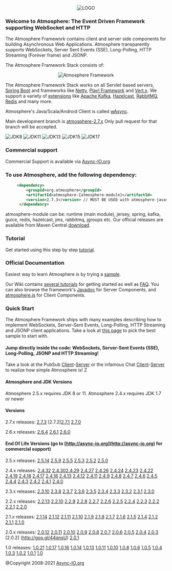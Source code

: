<p align="center">
<img src="http://atmosphere.github.io/atmosphere/images/atmosphere.png" alt="LOGO"/>
</p>

### Welcome to Atmosphere: The Event Driven Framework supporting WebSocket and HTTP

The Atmosphere Framework contains client and server side components for building Asynchronous Web Applications. Atmosphere transparently supports WebSockets, Server Sent Events (SSE), Long-Polling, HTTP Streaming (Forever frame) and JSONP.

The Atmosphere Framework Stack consists of: 

<p align="center">
  <img src="http://atmosphere.github.io/atmosphere/images/stack.png"Atmosphere Framework Stack alt="Atmosphere Framework"/>
</p>

The Atmosphere Framework Stack works on all Servlet based servers, [Spring Boot](https://projects.spring.io/spring-boot/) and frameworks like [Netty](http://atmosphere.github.io/nettosphere/), [Play! Framework](http://atmosphere.github.io/atmosphere-play/) and [Vert.x](https://github.com/Atmosphere/atmosphere-vertx). We support a variety of [extensions](https://github.com/Atmosphere/atmosphere-extensions/tree/extensions-2.4.x) like [Apache Kafka](https://github.com/Atmosphere/atmosphere-extensions/tree/master/kafka/modules), [Hazelcast](https://github.com/Atmosphere/atmosphere-extensions/tree/master/hazelcast/modules), [RabbitMQ](https://github.com/Atmosphere/atmosphere-extensions/tree/master/rabbitmq/modules), [Redis](https://github.com/Atmosphere/atmosphere-extensions/tree/master/redis/modules) and many more.

Atmosphere's Java/Scala/Android Client is called [wAsync](https://github.com/Atmosphere/wasync).

Main development branch is [atmosphere-2.7.x](https://github.com/Atmosphere/atmosphere/tree/atmosphere-2.7.x) Only pull request for that branch will be accepted.

![JDK8](https://github.com/Atmosphere/atmosphere/workflows/JDK8/badge.svg) ![JDK11](https://github.com/Atmosphere/atmosphere/workflows/JDK11/badge.svg) ![JDK13](https://github.com/Atmosphere/atmosphere/workflows/JDK13/badge.svg) ![JDK15](https://github.com/Atmosphere/atmosphere/workflows/JDK15/badge.svg) ![JDK17](https://github.com/Atmosphere/atmosphere/workflows/JDK17/badge.svg)


### Commercial support
Commercial Support is available via [Async-IO.org](http://async-io.org) 

### To use Atmosphere, add the following dependency:
```xml
     <dependency>
         <groupId>org.atmosphere</groupId>
         <artifactId>atmosphere-{atmosphere-module}</artifactId>
         <version>2.7.3</version> // MUST BE USED with atmosphere-javascript 3.1.0
      </dependency>
```
      
atmosphere-module can be: runtime (main module), jersey, spring, kafka, guice, redis, hazelcast, jms, rabbitmq, jgroups etc. Our official releases are available from Maven Central [download](http://search.maven.org/#search|ga|1|atmosphere).

### Tutorial
Get started using this step by step [tutorial](http://async-io.org/tutorial.html).

### Official Documentation
Easiest way to learn Atmosphere is by trying a [sample](https://github.com/Atmosphere/atmosphere-samples/). 

Our Wiki contains [several tutorials](https://github.com/Atmosphere/atmosphere/wiki) for getting started as well as [FAQ](https://github.com/Atmosphere/atmosphere/wiki/Frequently-Asked-Questions). You can also browse the framework's [Javadoc](http://atmosphere.github.io/atmosphere/apidocs/) for Server Components, and [atmosphere.js](https://github.com/Atmosphere/atmosphere/wiki/atmosphere.js-API) for Client Components.

### Quick Start

The Atmosphere Framework ships with many examples describing how to implement WebSockets, Server-Sent Events, Long-Polling, HTTP Streaming and JSONP client applications. Take a look at [this page](https://github.com/Atmosphere/atmosphere-samples/) to pick the best sample to start with.

#### Jump directly inside the code: WebSockets, Server-Sent Events (SSE), Long-Polling, JSONP and HTTP Streaming!

Take a look at the PubSub [Client](https://github.com/Atmosphere/atmosphere-samples/blob/master/samples/jersey-pubsub/src/main/webapp/index.html#L34)-[Server](https://github.com/Atmosphere/atmosphere-samples/blob/master/samples/jersey-pubsub/src/main/java/org/atmosphere/samples/pubsub/JerseyPubSub.java#L36) or the infamous Chat [Client](https://github.com/Atmosphere/atmosphere-samples/blob/master/samples/chat/src/main/webapp/javascript/application.js#L1)-[Server](https://github.com/Atmosphere/atmosphere-samples/blob/master/samples/chat/src/main/java/org/atmosphere/samples/chat/Chat.java#L32) to realize how simple Atmosphere is!
                                                                                          Z
#### Atmosphere and JDK Versions

Atmosphere 2.5.x requires JDK 8 or 11. Atmosphere 2.4.x requires JDK 1.7 or newer

#### Versions

2.7.x releases: [2.7.3](https://github.com/Atmosphere/atmosphere/issues?q=label%3A2.7.3+is%3Aclosed) [2.7.2][2.7.1](https://github.com/Atmosphere/atmosphere/issues?q=is%3Aissue+is%3Aclosed+label%3A2.7.1) [2.7.0](https://github.com/Atmosphere/atmosphere/issues?q=label%3A2.7.0+is%3Aclosed)

2.6.x releases: [2.6.4](https://github.com/Atmosphere/atmosphere/issues?q=label%3A2.6.4+is%3Aclosed) [2.6.1](https://github.com/Atmosphere/atmosphere/issues?q=label%3A2.6.1+is%3Aclosed) [2.6.0](https://github.com/Atmosphere/atmosphere/issues?q=label%3A2.6.0+is%3Aclosed)

#### End Of Life Versions (go to [http://async-io.org](http://async-io.org) for commercial support)
2.5.x releases: [2.5.14](https://github.com/Atmosphere/atmosphere/issues?q=label%3A2.5.14+is%3Aclosed) [2.5.9](https://github.com/Atmosphere/atmosphere/milestone/23?closed=1) [2.5.5](https://github.com/Atmosphere/atmosphere/milestone/24?closed=1) [2.5.3](https://github.com/Atmosphere/atmosphere/milestone/22?closed=1) [2.5.2](https://github.com/Atmosphere/atmosphere/milestone/21?closed=1) [2.5.0](https://github.com/Atmosphere/atmosphere/milestone/19)
 
2.4.x releases: [2.4.32](https://github.com/Atmosphere/atmosphere/milestone/21?closed=1) [2.4.30](https://github.com/Atmosphere/atmosphere/issues/2349)[2.4.29](https://github.com/Atmosphere/atmosphere/milestone/18?closed=1) [2.4.27](https://github.com/Atmosphere/atmosphere/milestone/17?closed=1) [2.4.26](https://github.com/Atmosphere/atmosphere/milestone/16?closed=1) [2.4.24](https://github.com/Atmosphere/atmosphere/milestone/15?closed=1) [2.4.23](https://github.com/Atmosphere/atmosphere/milestones?state=closed) [2.4.22](https://github.com/Atmosphere/atmosphere/milestone/14?closed=1) [2.4.19](https://github.com/Atmosphere/atmosphere/milestone/9?closed=1) [2.4.18](https://github.com/Atmosphere/atmosphere/milestone/8?closed=1) [2.4.17](https://github.com/Atmosphere/atmosphere/milestone/7?closed=1) [2.4.16](https://github.com/Atmosphere/atmosphere/milestone/6?closed=1) [2.4.13](https://github.com/Atmosphere/atmosphere/issues?q=is%3Aissue+is%3Aclosed+label%3A2.4.13) [2.4.12](https://github.com/Atmosphere/atmosphere/issues?q=label%3A2.4.12+is%3Aclosed) [2.4.11](https://github.com/Atmosphere/atmosphere/issues?utf8=%E2%9C%93&q=label%3A2.4.11%20) [2.4.9](https://github.com/Atmosphere/atmosphere/issues?q=label%3A2.4.9+is%3Aclosed) [2.4.8](https://github.com/Atmosphere/atmosphere/issues?utf8=%E2%9C%93&q=is%3Aclosed%20label%3A2.4.8%20) [2.4.7](https://github.com/Atmosphere/atmosphere/issues?utf8=%E2%9C%93&q=label%3A2.4.7) [2.4.6](https://github.com/Atmosphere/atmosphere/issues?q=is%3Aclosed+label%3A2.4.6) [2.4.5](https://github.com/Atmosphere/atmosphere/issues?q=is%3Aclosed+label%3A2.4.5) [2.4.4](https://goo.gl/3CZ1qV) [2.4.3](https://goo.gl/n5s5GL) [2.4.2](https://goo.gl/TulSUl) [2.4.1](https://github.com/Atmosphere/atmosphere/issues?q=label%3A2.4.1+is%3Aclosed) [2.4.0](https://goo.gl/GpB1B1)

2.3.x releases: [2.3.10](https://github.com/Atmosphere/atmosphere/issues/2349) [2.3.8](https://goo.gl/wzUetO) [2.3.7](https://goo.gl/EYqAJh) [2.3.6](https://github.com/Atmosphere/atmosphere/issues?q=is%3Aissue+is%3Aclosed+label%3A2.3.6) [2.3.5](https://goo.gl/BVr1PS) [2.3.4](https://goo.gl/5eiQXb) [2.3.3](https://goo.gl/6Yfr0p ) [2.3.2](https://goo.gl/PQ60X0 ) [2.3.1](https://goo.gl/6o9gjc) [2.3.0](https://github.com/Atmosphere/atmosphere/issues?q=label%3A2.3.0+is%3Aclosed)

2.2.x releases: [2.2.13](https://github.com/Atmosphere/atmosphere/issues/2349) [2.2.10](https://goo.gl/jRkVm1) [2.2.9](https://goo.gl/DkOD2l) [2.2.8](https://goo.gl/WoPC3N) [2.2.7](https://goo.gl/biW2Co) [2.2.6](http://goo.gl/kqZSb0) [2.2.5](http://goo.gl/2lNzg2) [2.2.4](http://goo.gl/bOLCW2) [2.2.3](http://goo.gl/1DXKP3) [2.2.2](http://goo.gl/i3W2v5) [2.2.1](http://goo.gl/glEj7L) [2.2.0](http://goo.gl/3hrlZH)

2.1.x releases: [2.1.14](https://github.com/Atmosphere/atmosphere/issues/2349) [2.1.12](https://goo.gl/r829Vr) [2.1.11](https://goo.gl/E9xH2y) [2.1.10](http://goo.gl/2zuMql) [2.1.9](http://goo.gl/3HyZCK) [2.1.8](http://goo.gl/YxX1m9) [2.1.7](http://goo.gl/p41cCc) [2.1.6](http://goo.gl/UYvBxA) [2.1.5](http://goo.gl/jx5pdc ) [2.1.4](http://goo.gl/5HiZM7) [2.1.2](http://goo.gl/0BSpfj) [2.1.1](http://goo.gl/F9fr45) [2.1.0](https://github.com/Atmosphere/atmosphere/issues?labels=2.1&page=1&state=closed)

2.0.x releases: [2.0.12](https://github.com/Atmosphere/atmosphere/issues/2349) [2.0.11](https://github.com/Atmosphere/atmosphere/issues/2349) [2.0.10](https://github.com/Atmosphere/atmosphere/issues?q=is%3Aissue+label%3A2.0.10+is%3Aclosed) [2.0.9](https://github.com/Atmosphere/atmosphere/issues?q=is%3Aissue+label%3A2.0.9+is%3Aclosed) [2.0.8](https://github.com/Atmosphere/atmosphere/issues?labels=2.0.8&page=1&state=closed) [2.0.7](http://goo.gl/nefkn7) [2.0.6](http://goo.gl/MvFSR1) [2.0.5](http://goo.gl/jFLDZc) [2.0.4](http://goo.gl/zTbcgC) [2.0.3](https://github.com/Atmosphere/atmosphere/issues?labels=2.0.3&page=1&state=closed) [2.0.2] (http://goo.gl/44qnsU) [2.0.1](https://github.com/Atmosphere/atmosphere/issues?labels=2.0.1&page=1&state=closed)

1.0 releases: [1.0.21](https://github.com/Atmosphere/atmosphere/issues/2349) [1.0.17](http://goo.gl/y2QImv) [1.0.16](http://goo.gl/aWhhtS) [1.0.14](http://goo.gl/Ni3e5l) [1.0.13](https://github.com/Atmosphere/atmosphere/issues?labels=1.0.13&milestone=&page=1&state=closed) [1.0.11](http://goo.gl/TUzk2) [1.0.10](http://goo.gl/teWkz) [1.0.8](https://github.com/Atmosphere/atmosphere/issues?labels=1.0.8&page=1&state=open) [1.0.6](http://goo.gl/Grd2F) [1.0.5](http://goo.gl/nVRyu) [1.0.4](http://goo.gl/r24xA) [1.0.3](https://github.com/Atmosphere/atmosphere/issues?labels=1.0.3&page=1&state=closed) [1.0.2](http://goo.gl/RqaS9) [1.0.1](http://goo.gl/UILd3 ) [1.0](https://github.com/Atmosphere/atmosphere/issues?labels=1.0.0&page=1&state=closed)

@Copyright 2008-2021 [Async-IO.org](http://async-io.org)


